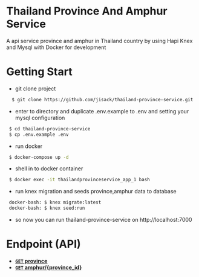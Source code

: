 # Thailand Province And Amphur Service

 A api service province and amphur in Thailand country by using Hapi Knex and Mysql with Docker for development

# Getting Start
 - git clone project
  ``` sh
    $ git clone https://github.com/jisack/thailand-province-service.git
  ```

 - enter to directory and duplicate .env.example to .env and setting your mysql configuration
  ``` sh
   $ cd thailand-province-service
   $ cp .env.example .env
  ```
 - run docker
  ``` sh
   $ docker-compose up -d
  ```
 - shell in to docker container
  ``` sh
   $ docker exec -it thailandprovinceservice_app_1 bash
  ```
 - run knex migration and seeds province,amphur data to database
  ``` sh
   docker-bash: $ knex migrate:latest
   docker-bash: $ knex seed:run
  ```
 - so now you can run thailand-province-service on http://localhost:7000

# Endpoint (API)
 - **[<code>GET</code> province](http://localhost:7000/province)**
 - **[<code>GET</code> amphur/{province_id}](http://localhost:7000/amphurs/10)**

   
 